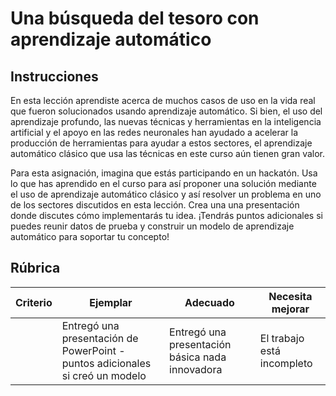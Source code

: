 # Una búsqueda del tesoro con aprendizaje automático

## Instrucciones

En esta lección aprendiste acerca de muchos casos de uso en la vida real que fueron solucionados usando aprendizaje automático. Si bien, el uso del aprendizaje profundo, las nuevas técnicas y herramientas en la inteligencia artificial y el apoyo en las redes neuronales han ayudado a acelerar la producción de herramientas para ayudar a estos sectores, el aprendizaje automático clásico que usa las técnicas en este curso aún tienen gran valor.

Para esta asignación, imagina que estás participando en un hackatón. Usa lo que has aprendido en el curso para así proponer una solución mediante el uso de aprendizaje automático clásico y así resolver un problema en uno de los sectores discutidos en esta lección. Crea una una presentación donde discutes cómo implementarás tu idea. ¡Tendrás puntos adicionales si puedes reunir datos de prueba y construir un modelo de aprendizaje automático para soportar tu concepto!

## Rúbrica

| Criterio  | Ejemplar                                                           | Adecuado                                          | Necesita mejorar      |
| -------- | ------------------------------------------------------------------- | ------------------------------------------------- | ---------------------- |
|          | Entregó una presentación de PowerPoint - puntos adicionales si creó un modelo | Entregó una presentación básica nada innovadora | El trabajo está incompleto |

